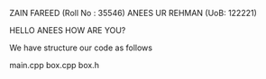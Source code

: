 ZAIN FAREED   (Roll No : 35546)
ANEES UR REHMAN (UoB: 122221)

HELLO ANEES HOW ARE YOU?

We have structure our code as follows

main.cpp
box.cpp
box.h

